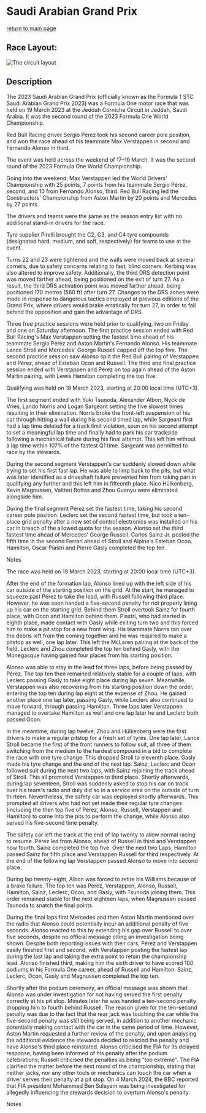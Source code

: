 # Saudi Arabian Grand Prix

[return to main page](./index.md)

## Race Layout: 

 ![The circuit layout](https://upload.wikimedia.org/wikipedia/commons/thumb/4/4c/Jeddah_Street_Circuit_2021.svg/220px-Jeddah_Street_Circuit_2021.svg.png)

## Description

 

The 2023 Saudi Arabian Grand Prix (officially known as the Formula 1 STC Saudi Arabian Grand Prix 2023) was a Formula One motor race that was held on 19 March 2023 at the Jeddah Corniche Circuit in Jeddah, Saudi Arabia. It was the second round of the 2023 Formula One World Championship. 

Red Bull Racing driver Sergio Perez took his second career pole position, and won the race ahead of his teammate Max Verstappen in second and Fernando Alonso in third. 

The event was held across the weekend of 17–19 March. It was the second round of the 2023 Formula One World Championship. 

Going into the weekend, Max Verstappen led the World Drivers' Championship with 25 points, 7 points from his teammate Sergio Pérez, second, and 10 from Fernando Alonso, third. Red Bull Racing led the Constructors' Championship from Aston Martin by 20 points and Mercedes by 27 points. 

The drivers and teams were the same as the season entry list with no additional stand-in drivers for the race. 

Tyre supplier Pirelli brought the C2, C3, and C4 tyre compounds (designated hard, medium, and soft, respectively) for teams to use at the event. 

Turns 22 and 23 were tightened and the walls were moved back at several corners, due to safety concerns relating to fast, blind corners. Kerbing was also altered to improve safety. Additionally, the third DRS detection point was moved farther ahead, being positioned on the exit of turn 27. As a result, the third DRS activation point was moved farther ahead, being positioned 170 metres (560 ft) after turn 27. Changes to the DRS zones were made in response to dangerous tactics employed at previous editions of the Grand Prix, where drivers would brake erratically for turn 27, in order to fall behind the opposition and gain the advantage of DRS. 

Three free practice sessions were held prior to qualifying, two on Friday and one on Saturday afternoon. The first practice session ended with Red Bull Racing's Max Verstappen setting the fastest time ahead of his teammate Sergio Pérez and Aston Martin's Fernando Alonso. His teammate Lance Stroll and Mercedes' George Russell capped off the top five. The second practice session saw Alonso split the Red Bull pairing of Verstappen and Pérez, ahead of Esteban Ocon and Russell. The third and final practice session ended with Verstappen and Pérez on top again ahead of the Aston Martin pairing, with Lewis Hamilton completing the top five. 

Qualifying was held on 18 March 2023, starting at 20:00 local time (UTC+3). 

The first segment ended with Yuki Tsunoda, Alexander Albon, Nyck de Vries, Lando Norris and Logan Sargeant setting the five slowest times resulting in their elimination. Norris broke the front-left suspension of his car through hitting a wall during his second timed lap, while Sargeant first had a lap time deleted for a track limit violation, spun on his second attempt to set a meaningful lap time and finally had to park his car trackside following a mechanical failure during his final attempt. This left him without a lap time within 107% of the fastest Q1 time. Sargeant was permitted to race by the stewards. 

During the second segment Verstappen's car suddenly slowed down while trying to set his first fast lap. He was able to limp back to the pits, but what was later identified as a driveshaft failure prevented him from taking part in qualifying any further and this left him in fifteenth place. Nico Hülkenberg, Kevin Magnussen, Valtteri Bottas and Zhou Guanyu were eliminated alongside him. 

During the final segment Pérez set the fastest time, taking his second career pole position. Leclerc set the second fastest time, but took a ten-place grid penalty after a new set of control electronics was installed on his car in breach of the allowed quota for the season. Alonso set the third fastest time ahead of Mercedes' George Russell. Carlos Sainz Jr. posted the fifth time in the second Ferrari ahead of Stroll and Alpine's Esteban Ocon. Hamilton, Oscar Piastri and Pierre Gasly completed the top ten. 

Notes 

The race was held on 19 March 2023, starting at 20:00 local time (UTC+3). 

After the end of the formation lap, Alonso lined up with the left side of his car outside of the starting position on the grid. At the start, he managed to squeeze past Pérez to take the lead, with Russell following third place. However, he was soon handed a five-second penalty for not properly lining up his car on the starting grid. Behind them Stroll overtook Sainz for fourth place, with Ocon and Hamilton behind them. Piastri, who had started in eighth place, made contact with Gasly while exiting turn two and this forced him to make a pit stop for a new front wing. His teammate Norris ran over the debris left from the coming together and he was required to make a pitstop as well, one lap later. This left the McLaren pairing at the back of the field. Leclerc and Zhou completed the top ten behind Gasly, with the Monegasque having gained four places from his starting position. 

Alonso was able to stay in the lead for three laps, before being passed by Pérez. The top ten then remained relatively stable for a couple of laps, with Leclerc passing Gasly to take eight place during lap seven. Meanwhile, Verstappen was also recovering from his starting position down the order, entering the top ten during lap eight at the expense of Zhou. He gained another place one lap later, passing Gasly, while Leclerc also continued to move forward, through passing Hamilton. Three laps later Verstappen managed to overtake Hamilton as well and one lap later he and Leclerc both passed Ocon. 

In the meantime, during lap twelve, Zhou and Hülkenberg were the first drivers to make a regular pitstop for a fresh set of tyres. One lap later, Lance Stroll became the first of the front runners to follow suit, all three of them switching from the medium to the hardest compound in a bid to complete the race with one tyre change. This dropped Stroll to eleventh place. Gasly made his tyre change and the end of the next lap. Sainz, Leclerc and Ocon followed suit during the next two laps, with Sainz rejoining the track ahead of Stroll. This all promoted Verstappen to third place. Shortly afterwards, during lap seventeen, Stroll was suddenly asked to stop his car on track over his team's radio and duly did so in a service area on the outside of turn thirteen. Nevertheless, the safety car was deployed shortly afterwards. This prompted all drivers who had not yet made their regular tyre changes (including the then top five of Pérez, Alonso, Russell, Verstappen and Hamilton) to come into the pits to perform the change, while Alonso also served his five-second time penalty. 

The safety car left the track at the end of lap twenty to allow normal racing to resume. Pérez led from Alonso, ahead of Russell in third and Verstappen now fourth. Sainz completed the top five. Over the next two Laps, Hamilton passed Sainz for fifth place and Verstappen Russell for third respectively. At the end of the following lap Verstappen passed Alonso to move into second place. 

During lap twenty-eight, Albon was forced to retire his Williams because of a brake failure. The top ten was Pérez, Verstappen, Alonso, Russell, Hamilton, Sainz, Leclerc, Ocon, and Gasly, with Tsunoda joining them. This order remained stable for the next eighteen laps, when Magnussen passed Tsunoda to snatch the final points. 

During the final laps first Mercedes and then Aston Martin mentioned over the radio that Alonso could potentially incur an additional penalty of five seconds. Alonso reacted to this by extending his gap over Russell to over five seconds, despite no official message citing an investigation being shown. Despite both reporting issues with their cars, Pérez and Verstappen easily finished first and second, with Verstappen posting the fastest lap during the last lap and taking the extra point to retain the championship lead. Alonso finished third, making him the sixth driver to have scored 100 podiums in his Formula One career, ahead of Russell and Hamilton. Sainz, Leclerc, Ocon, Gasly and Magnussen completed the top ten. 

Shortly after the podium ceremony, an official message was shown that Alonso was under investigation for not having served the first penalty correctly at his pit stop. Minutes later he was handed a ten-second penalty dropping him to fourth behind Russell. The reason given for the ten-second penalty was due to the fact that the rear jack was touching the car while the five-second penalty was still being served, in addition to another mechanic potentially making contact with the car in the same period of time. However, Aston Martin requested a further review of the penalty, and upon analysing the additional evidence the stewards decided to rescind the penalty and have Alonso's third place reinstated. Alonso criticised the FIA for its delayed response, having been informed of his penalty after the podium celebrations; Russell criticised the penalties as being "too extreme". The FIA clarified the matter before the next round of the championship, stating that neither jacks, nor any other tools or mechanics can touch the car when a driver serves their penalty at a pit stop. On 4 March 2024, the BBC reported that FIA president Mohammed Ben Sulayem was being investigated for allegedly influencing the stewards decision to overturn Alonso's penalty. 

Notes 

 

